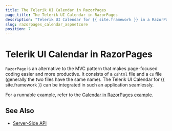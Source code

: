 ```yaml
---
title: The Telerik UI Calendar in RazorPages
page_title: The Telerik UI Calendar in RazorPages
description: "Telerik UI Calendar for {{ site.framework }} in a RazorPages application."
slug: razorpages_calendar_aspnetcore
position: 7
---
```


# Telerik UI Calendar in RazorPages

`RazorPage` is an alternative to the MVC pattern that makes page-focused coding easier and more productive. It consists of a `cshtml` file and a `cs` file (generally the two files have the same name). The Telerik UI Calendar for {{ site.framework }} can be integrated in such an application seamlessly.

For a runnable example, refer to the [Calendar in RazorPages example](https://github.com/telerik/ui-for-aspnet-core-examples/tree/master/Telerik.Examples.RazorPages/Telerik.Examples.RazorPages/Pages/Calendar).


## See Also

* [Server-Side API](/api/calendar)
